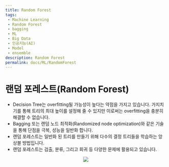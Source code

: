 ```yaml
---
title: Random Forest
tags: 
 - Machine Learning
 - Random Forest
 - bagging
 - ML
 - Big Data
 - 인공지능(AI)
 - Model
 - ensemble
description: Random Forest
permalink: docs/ML/RandomForest
---
```



# 랜덤 포레스트(Random Forest)

- Decision Tree는 overfitting될 가능성이 높다는 약점을 가지고 있습니다. 가지치기를 통해 트리의 최대 높이를 설정해 줄 수 있지만 이로써는 overfitting을 충분히 해결할 수 없습니다.
- Bagging 또는 랜덤 노드 최적화(Randomized node optimization)와 같은 기술을 통해 단점을 극복, 성능을 일반화 합니다.
- 랜덤 포레스트는 일반화 된 트리를 만들기 위해 다수의 결정 트리들을 학습하는 앙상블 방법입니다. 
- 랜덤 포레스트는 검출, 분류, 그리고 회귀 등 다양한 문제에 활용되고 있습니다.

<center><img src='https://upload.wikimedia.org/wikipedia/commons/c/c7/Randomforests_ensemble.gif'></center>